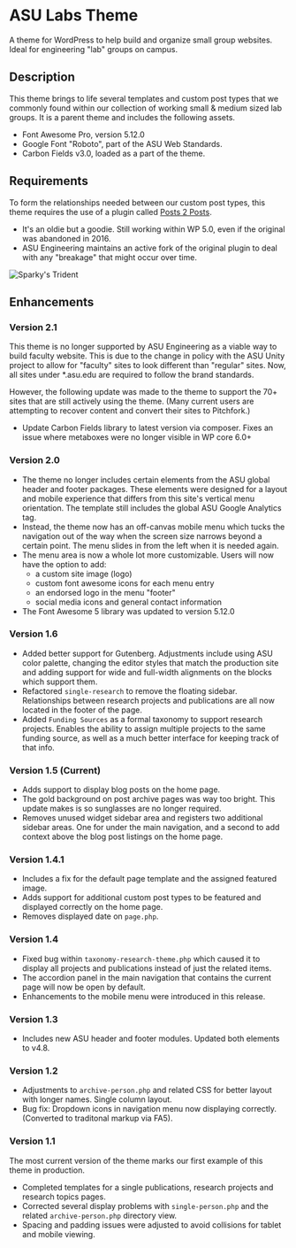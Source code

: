 # ASU Labs Theme

A theme for WordPress to help build and organize small group websites. Ideal for engineering "lab" groups on campus.

## Description

This theme brings to life several templates and custom post types that we commonly found within our collection of working small & medium sized lab groups. It is a parent theme and includes the following assets.

- Font Awesome Pro, version 5.12.0
- Google Font "Roboto", part of the ASU Web Standards.
- Carbon Fields v3.0, loaded as a part of the theme.

## Requirements

To form the relationships needed between our custom post types, this theme requires the use of a plugin called [Posts 2 Posts](https://github.com/asuengineering/wp-posts-to-posts).

- It's an oldie but a goodie. Still working within WP 5.0, even if the original was abandoned in 2016.
- ASU Engineering maintains an active fork of the original plugin to deal with any "breakage" that might occur over time.

![Sparky's Trident](https://brandguide.asu.edu/sites/default/files/styles/panopoly_image_original/public/asu_brandhq_images_master_pitchfork_0.png?itok=CdnAzLZW)

## Enhancements

### Version 2.1

This theme is no longer supported by ASU Engineering as a viable way to build faculty website. This is due to the change in policy with the ASU Unity project to allow for "faculty" sites to look different than "regular" sites. Now, all sites under \*.asu.edu are required to follow the brand standards.

However, the following update was made to the theme to support the 70+ sites that are still actively using the theme. (Many current users are attempting to recover content and convert their sites to Pitchfork.)

- Update Carbon Fields library to latest version via composer. Fixes an issue where metaboxes were no longer visible in WP core 6.0+

### Version 2.0

- The theme no longer includes certain elements from the ASU global header and footer packages. These elements were designed for a layout and mobile experience that differs from this site's vertical menu orientation. The template still includes the global ASU Google Analytics tag.
- Instead, the theme now has an off-canvas mobile menu which tucks the navigation out of the way when the screen size narrows beyond a certain point. The menu slides in from the left when it is needed again.
- The menu area is now a whole lot more customizable. Users will now have the option to add:
  - a custom site image (logo)
  - custom font awesome icons for each menu entry
  - an endorsed logo in the menu "footer"
  - social media icons and general contact information
- The Font Awesome 5 library was updated to version 5.12.0

### Version 1.6

- Added better support for Gutenberg. Adjustments include using ASU color palette, changing the editor styles that match the production site and adding support for wide and full-width alignments on the blocks which support them.
- Refactored `single-research` to remove the floating sidebar. Relationships between research projects and publications are all now located in the footer of the page.
- Added `Funding Sources` as a formal taxonomy to support research projects. Enables the ability to assign multiple projects to the same funding source, as well as a much better interface for keeping track of that info.

### Version 1.5 (Current)

- Adds support to display blog posts on the home page.
- The gold background on post archive pages was way too bright. This update makes is so sunglasses are no longer required.
- Removes unused widget sidebar area and registers two additional sidebar areas. One for under the main navigation, and a second to add context above the blog post listings on the home page.

### Version 1.4.1

- Includes a fix for the default page template and the assigned featured image.
- Adds support for additional custom post types to be featured and displayed correctly on the home page.
- Removes displayed date on `page.php`.

### Version 1.4

- Fixed bug within `taxonomy-research-theme.php` which caused it to display all projects and publications instead of just the related items.
- The accordion panel in the main navigation that contains the current page will now be open by default.
- Enhancements to the mobile menu were introduced in this release.

### Version 1.3

- Includes new ASU header and footer modules. Updated both elements to v4.8.

### Version 1.2

- Adjustments to `archive-person.php` and related CSS for better layout with longer names. Single column layout.
- Bug fix: Dropdown icons in navigation menu now displaying correctly. (Converted to traditonal markup via FA5).

### Version 1.1

The most current version of the theme marks our first example of this theme in production.

- Completed templates for a single publications, research projects and research topics pages.
- Corrected several display problems with `single-person.php` and the related `archive-person.php` directory view.
- Spacing and padding issues were adjusted to avoid collisions for tablet and mobile viewing.
